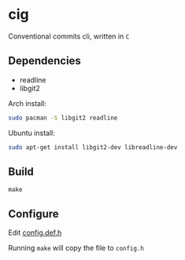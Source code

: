 # cig

Conventional commits cli, written in `C`

## Dependencies

- readline
- libgit2

Arch install:
```bash
sudo pacman -S libgit2 readline
```
Ubuntu install:
```bash
sudo apt-get install libgit2-dev libreadline-dev
```

## Build

`make`

## Configure

Edit [config.def.h](./config.def.h)

Running `make` will copy the file to `config.h`
